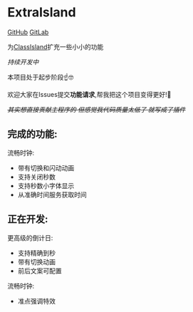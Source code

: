 # ExtraIsland

[GitHub](https://github.com/LiPolymer/ExtraIsland) [GitLab](https://gitlab.com/LiPolymer/ExtraIsland)

为[ClassIsland](https://classisland.tech/)扩充一些小小的功能

*持续开发中*

本项目处于起步阶段☝🤓

欢迎大家在Issues提交**功能请求**,帮我把这个项目变得更好!🤗

_~~其实想直接贡献主程序的 但感觉我代码质量太低了 就写成了插件~~_

## 完成的功能:
流畅时钟:
- 带有切换和闪动动画
- 支持关闭秒数
- 支持秒数小字体显示
- 从准确时间服务获取时间
## 正在开发:
更高级的倒计日:
- 支持精确到秒
- 带有切换动画
- 前后文案可配置

流畅时钟:
- 准点强调特效
